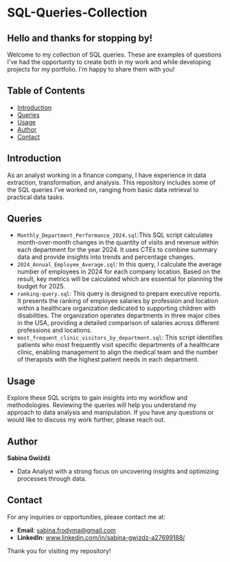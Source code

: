 # SQL-Queries-Collection

## Hello and thanks for stopping by!

Welcome to my collection of SQL queries. These are examples of questions I've had the opportunity to create both in my work and while developing projects for my portfolio. I'm happy to share them with you!

## Table of Contents

- [Introduction](#introduction)
- [Queries](#queries)
- [Usage](#usage)
- [Author](#author)
- [Contact](#contact)

## Introduction

As an analyst working in a finance company, I have experience in data extraction, transformation, and analysis. This repository includes some of the SQL queries I’ve worked on, ranging from basic data retrieval to practical data tasks.

## Queries

- `Monthly_Department_Performance_2024.sql`:This SQL script calculates month-over-month changes in the quantity of visits and revenue within each department for the year 2024. It uses CTEs to combine summary data and provide insights into trends and percentage changes.
- `2024_Annual_Employee_Average.sql`: In this query, I calculate the average number of employees in 2024 for each company location. Based on the result, key metrics will be calculated which are essential for planning the budget for 2025.
- `ranking-query.sql`: This query is designed to prepare executive reports. It presents the ranking of employee salaries by profession and location within a healthcare organization dedicated to supporting children with disabilities. The organization operates departments in three major cities in the USA, providing a detailed comparison of salaries across different professions and locations.
- `most_frequent_clinic_visitors_by_department.sql`: This script identifies patients who most frequently visit specific departments of a healthcare clinic, enabling management to align the medical team and the number of therapists with the highest patient needs in each department.


## Usage

Explore these SQL scripts to gain insights into my workflow and methodologies. Reviewing the queries will help you understand my approach to data analysis and manipulation. If you have any questions or would like to discuss my work further, please reach out.

## Author

**Sabina Gwiżdż**
- Data Analyst with a strong focus on uncovering insights and optimizing processes through data.

## Contact

For any inquiries or opportunities, please contact me at:
- **Email**: sabina.frodyma@gmail.com
- **LinkedIn**: www.linkedin.com/in/sabina-gwizdz-a27699188/

Thank you for visiting my repository!
